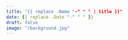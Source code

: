 ```yaml
---
title: "{{ replace .Name "-" " " | title }}"
date: {{ replace .Date "-" " " }}
draft: false 
image: "/background.jpg"
---
```


